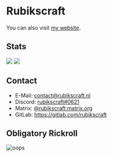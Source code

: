 # Rubikscraft

You can also visit [my website](https://rubikscraft.nl).


## Stats

![](https://github.com/rubikscraft/github-stats/blob/master/generated/overview.svg)
![](https://github.com/rubikscraft/github-stats/blob/master/generated/languages.svg)

## Contact

- E-Mail: contact@rubikscraft.nl
- Discord: [rubikscraft#0621](https://discord.com/users/350013809311744001)
- Matrix: [@rubikscraft:matrix.org](https://matrix.to/#/@rubikscraft:matrix.org)
- GitLab: <https://gitlab.com/rubikscraft>

## Obligatory Rickroll

![oops](https://media.giphy.com/media/LXONhtCmN32YU/giphy.gif)
